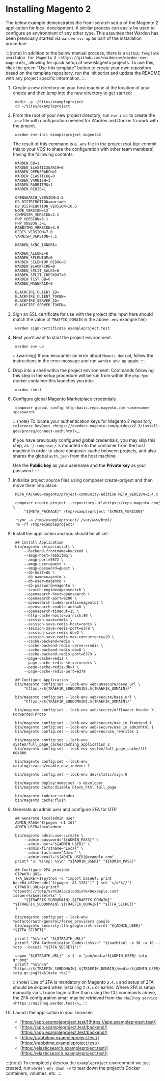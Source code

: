 # Installing Magento 2

The below example demonstrates the from-scratch setup of the Magento 2 application for local development. A similar process can easily be used to configure an environment of any other type. This assumes that Warden has been previously started via `warden svc up` as part of the installation procedure.

:::{note}
In addition to the below manual process, there is a `Github Template available for Magento 2 <https://github.com/wardenenv/warden-env-magento2>`_ allowing for quick setup of new Magento projects. To use this, click the green "Use this template" button to create your own repository based on the template repository, run the init script and update the README with any project specific information.
:::

1. Create a new directory on your host machine at the location of your choice and then jump into the new directory to get started:

        mkdir -p ~/Sites/exampleproject
        cd ~/Sites/exampleproject

2. From the root of your new project directory, run `env-init` to create the `.env` file with configuration needed for Warden and Docker to work with the project.

        warden env-init exampleproject magento2

    The result of this command is a `.env` file in the project root (tip: commit this to your VCS to share the configuration with other team members) having the following contents:

        WARDEN_DB=1
        WARDEN_ELASTICSEARCH=0
        WARDEN_OPENSEARCH=1
        WARDEN_ELASTICHQ=0
        WARDEN_VARNISH=1
        WARDEN_RABBITMQ=1
        WARDEN_REDIS=1

        OPENSEARCH_VERSION=2.5
        DB_DISTRIBUTION=mariadb
        DB_DISTRIBUTION_VERSION=10.6
        NODE_VERSION=12
        COMPOSER_VERSION=2.2
        PHP_VERSION=8.1
        PHP_XDEBUG_3=1
        RABBITMQ_VERSION=3.9
        REDIS_VERSION=7.0
        VARNISH_VERSION=7.1

        WARDEN_SYNC_IGNORE=

        WARDEN_ALLURE=0
        WARDEN_SELENIUM=0
        WARDEN_SELENIUM_DEBUG=0
        WARDEN_BLACKFIRE=0
        WARDEN_SPLIT_SALES=0
        WARDEN_SPLIT_CHECKOUT=0
        WARDEN_TEST_DB=0
        WARDEN_MAGEPACK=0

        BLACKFIRE_CLIENT_ID=
        BLACKFIRE_CLIENT_TOKEN=
        BLACKFIRE_SERVER_ID=
        BLACKFIRE_SERVER_TOKEN=

3. Sign an SSL certificate for use with the project (the input here should match the value of `TRAEFIK_DOMAIN` in the above `.env` example file):

        warden sign-certificate exampleproject.test

4. Next you'll want to start the project environment:

        warden env up

    :::{warning}
    If you encounter an error about ``Mounts denied``, follow the instructions in the error message and run ``warden env up`` again.
    :::

5. Drop into a shell within the project environment. Commands following this step in the setup procedure will be run from within the `php-fpm` docker container this launches you into:

        warden shell

6. Configure global Magento Marketplace credentials

        composer global config http-basic.repo.magento.com <username> <password>

    :::{note}
    To locate your authentication keys for Magento 2 repository, `reference DevDocs <https://devdocs.magento.com/guides/v2.3/install-gde/prereq/connect-auth.html>`_.

    If you have previously configured global credentials, you may skip this step, as ``~/.composer/`` is mounted into the container from the host machine in order to share composer cache between projects, and also shares the global ``auth.json`` from the host machine.

    Use the **Public key** as your username and the **Private key** as your password.
    :::

7. Initialize project source files using composer create-project and then move them into place:

        META_PACKAGE=magento/project-community-edition META_VERSION=2.4.x

        composer create-project --repository-url=https://repo.magento.com/ \
            "${META_PACKAGE}" /tmp/exampleproject "${META_VERSION}"

        rsync -a /tmp/exampleproject/ /var/www/html/
        rm -rf /tmp/exampleproject/

8. Install the application and you should be all set:

        ## Install Application
        bin/magento setup:install \
            --backend-frontname=backend \
            --amqp-host=rabbitmq \
            --amqp-port=5672 \
            --amqp-user=guest \
            --amqp-password=guest \
            --db-host=db \
            --db-name=magento \
            --db-user=magento \
            --db-password=magento \
            --search-engine=opensearch \
            --opensearch-host=opensearch \
            --opensearch-port=9200 \
            --opensearch-index-prefix=magento2 \
            --opensearch-enable-auth=0 \
            --opensearch-timeout=15 \
            --http-cache-hosts=varnish:80 \
            --session-save=redis \
            --session-save-redis-host=redis \
            --session-save-redis-port=6379 \
            --session-save-redis-db=2 \
            --session-save-redis-max-concurrency=20 \
            --cache-backend=redis \
            --cache-backend-redis-server=redis \
            --cache-backend-redis-db=0 \
            --cache-backend-redis-port=6379 \
            --page-cache=redis \
            --page-cache-redis-server=redis \
            --page-cache-redis-db=1 \
            --page-cache-redis-port=6379

        ## Configure Application
        bin/magento config:set --lock-env web/unsecure/base_url \
            "https://${TRAEFIK_SUBDOMAIN}.${TRAEFIK_DOMAIN}/"

        bin/magento config:set --lock-env web/secure/base_url \
            "https://${TRAEFIK_SUBDOMAIN}.${TRAEFIK_DOMAIN}/"

        bin/magento config:set --lock-env web/secure/offloader_header X-Forwarded-Proto

        bin/magento config:set --lock-env web/secure/use_in_frontend 1
        bin/magento config:set --lock-env web/secure/use_in_adminhtml 1
        bin/magento config:set --lock-env web/seo/use_rewrites 1

        bin/magento config:set --lock-env system/full_page_cache/caching_application 2
        bin/magento config:set --lock-env system/full_page_cache/ttl 604800

        bin/magento config:set --lock-env catalog/search/enable_eav_indexer 1

        bin/magento config:set --lock-env dev/static/sign 0

        bin/magento deploy:mode:set -s developer
        bin/magento cache:disable block_html full_page

        bin/magento indexer:reindex
        bin/magento cache:flush

10. Generate an admin user and configure 2FA for OTP

         ## Generate localadmin user
         ADMIN_PASS="$(pwgen -n1 16)"
         ADMIN_USER=localadmin

         bin/magento admin:user:create \
             --admin-password="${ADMIN_PASS}" \
             --admin-user="${ADMIN_USER}" \
             --admin-firstname="Local" \
             --admin-lastname="Admin" \
             --admin-email="${ADMIN_USER}@example.com"
         printf "u: %s\np: %s\n" "${ADMIN_USER}" "${ADMIN_PASS}"

         ## Configure 2FA provider
         OTPAUTH_QRI=
         TFA_SECRET=$(python -c "import base64; print base64.b32encode('$(pwgen -A1 128)')" | sed 's/=*$//')
         OTPAUTH_URL=$(printf "otpauth://totp/%s%%3Alocaladmin%%40example.com?issuer=%s&secret=%s" \
             "${TRAEFIK_SUBDOMAIN}.${TRAEFIK_DOMAIN}" "${TRAEFIK_SUBDOMAIN}.${TRAEFIK_DOMAIN}" "${TFA_SECRET}"
         )

         bin/magento config:set --lock-env twofactorauth/general/force_providers google
         bin/magento security:tfa:google:set-secret "${ADMIN_USER}" "${TFA_SECRET}"

         printf "%s\n\n" "${OTPAUTH_URL}"
         printf "2FA Authenticator Codes:\n%s\n" "$(oathtool -s 30 -w 10 --totp --base32 "${TFA_SECRET}")"

         segno "${OTPAUTH_URL}" -s 4 -o "pub/media/${ADMIN_USER}-totp-qr.png"
         printf "%s\n\n" "https://${TRAEFIK_SUBDOMAIN}.${TRAEFIK_DOMAIN}/media/${ADMIN_USER}-totp-qr.png?t=$(date +%s)"

     :::{note}
     Use of 2FA is mandatory on Magento ``2.4.x`` and setup of 2FA should be skipped when installing ``2.3.x`` or earlier. Where 2FA is setup manually via UI upon login rather than using the CLI commands above, the 2FA configuration email may be retrieved from `the Mailhog service <https://mailhog.warden.test/>`_.
     :::

11. Launch the application in your browser:

    - [https://app.exampleproject.test/](https://app.exampleproject.test/)
    - [https://app.exampleproject.test/backend/](https://app.exampleproject.test/backend/)
    - [https://rabbitmq.exampleproject.test/](https://rabbitmq.exampleproject.test/)
    - [https://elasticsearch.exampleproject.test/](https://elasticsearch.exampleproject.test/)

:::{note}
To completely destroy the ``exampleproject`` environment we just created, run ``warden env down -v`` to tear down the project's Docker containers, volumes, etc.
:::

